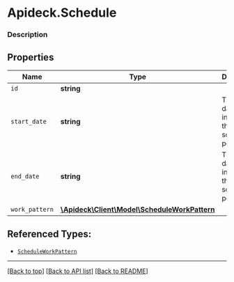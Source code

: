 # Apideck.Schedule

### Description

## Properties
Name | Type | Description | Notes
------------ | ------------- | ------------- | -------------
`id` | **string** |  | 
`start_date` | **string** | The start date, inclusive, of the schedule period. | 
`end_date` | **string** | The end date, inclusive, of the schedule period. | 
`work_pattern` | [**\Apideck\Client\Model\ScheduleWorkPattern**](ScheduleWorkPattern.md) |  | 





## Referenced Types:



* [`ScheduleWorkPattern`](ScheduleWorkPattern.md)

---

[[Back to top]](#) [[Back to API list]](../../../../README.md#documentation-for-api-endpoints) [[Back to README]](../../../../README.md)


